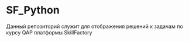 # SF_Python
Данный репозиторий служит для отображения решений к задачам
по курсу QAP платформы SkillFactory
